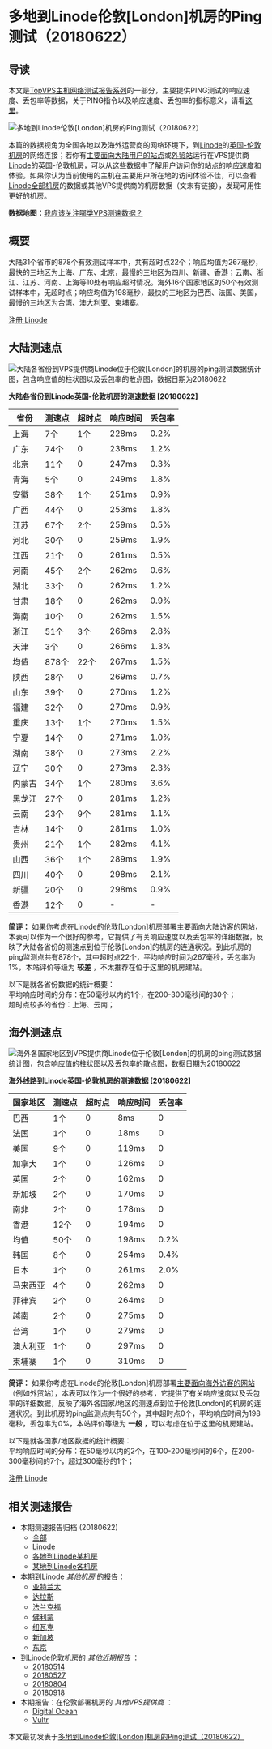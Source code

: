#  多地到Linode伦敦[London]机房的Ping测试（20180622） 

## 导读

本文是[TopVPS主机网络测试报告系列](https://vps123.top/pingtest)的一部分，主要提供PING测试的响应速度、丢包率等数据，关于PING指令以及响应速度、丢包率的指标意义，请看[这里](https://vps123.top/what-is-ping.html)。

![多地到Linode伦敦\[London\]机房的Ping测试（20180622）](/images/thumbnails/to_linode_London.png)

本篇的数据视角为全国各地以及海外运营商的网络环境下，到[Linode](https://vps123.top/go/linode)的[英国-伦敦机房](https://vps123.top/linode-facilities.html#london)的网络连接；若你有[主要面向大陆用户的站点](https://vps123.top/website-for-mainland-users.html)或[外贸站](https://vps123.top/website-for-internation-trade.html)运行在VPS提供商[Linode](https://vps123.top/go/linode)的英国-伦敦机房，可以从这些数据中了解用户访问你的站点的响应速度和体验。如果你认为当前使用的主机在主要用户所在地的访问体验不佳，可以查看[Linode全部机房](/linode/isp/china/20180622-linode-isp-china.md)的数据或其他VPS提供商的机房数据（文末有链接），发现可用性更好的机房。

**数据地图：**[我应该关注哪类VPS测速数据？](https://vps123.top/find-pingtest-data-you-need.html)

## 概要

大陆31个省市的878个有效测试样本中，共有超时点22个；响应均值为267毫秒，最快的三地区为上海、广东、北京，最慢的三地区为四川、新疆、香港；云南、浙江、江苏、河南、上海等10处有响应超时情况。海外16个国家地区的50个有效测试样本中，无超时点；响应均值为198毫秒，最快的三地区为巴西、法国、美国，最慢的三地区为台湾、澳大利亚、柬埔寨。

[注册 Linode](https://vps123.top/go/linode/_btn1)

## 大陆测速点

![大陆各省份到VPS提供商Linode位于伦敦\[London\]的机房的ping测试数据统计图，包含响应值的柱状图以及丢包率的散点图，数据日期为20180622](/images/pingtests/linode_20180622/plot_idc_linode_uk-london_20180622_mainland.png)

**大陆各省份到Linode英国-伦敦机房的测速数据 [20180622]**

省份 | 测速点 | 超时点 | 响应时间 | 丢包率  
---|---|---|---|---  
上海 | 7个 | 1个 | 228ms | 0.2%  
广东 | 74个 | 0 | 238ms | 1.2%  
北京 | 11个 | 0 | 247ms | 0.3%  
青海 | 5个 | 0 | 249ms | 1.8%  
安徽 | 38个 | 1个 | 251ms | 0.9%  
广西 | 44个 | 0 | 253ms | 1.8%  
江苏 | 67个 | 2个 | 259ms | 0.5%  
河北 | 30个 | 0 | 259ms | 1.9%  
江西 | 21个 | 0 | 261ms | 0.5%  
河南 | 45个 | 2个 | 262ms | 0.6%  
湖北 | 33个 | 0 | 262ms | 1.2%  
甘肃 | 18个 | 0 | 262ms | 0.9%  
海南 | 10个 | 0 | 262ms | 1.5%  
浙江 | 51个 | 3个 | 266ms | 2.8%  
天津 | 3个 | 0 | 266ms | 1.3%  
均值 | 878个 | 22个 | 267ms | 1.5%  
陕西 | 28个 | 0 | 269ms | 0.7%  
山东 | 39个 | 0 | 270ms | 1.2%  
福建 | 32个 | 0 | 270ms | 0.9%  
重庆 | 13个 | 1个 | 270ms | 1.5%  
宁夏 | 14个 | 0 | 271ms | 1.0%  
湖南 | 38个 | 0 | 273ms | 2.2%  
辽宁 | 30个 | 0 | 273ms | 2.3%  
内蒙古 | 34个 | 1个 | 280ms | 3.6%  
黑龙江 | 27个 | 0 | 281ms | 1.2%  
云南 | 23个 | 9个 | 281ms | 1.1%  
吉林 | 14个 | 0 | 281ms | 1.0%  
贵州 | 21个 | 1个 | 282ms | 4.1%  
山西 | 36个 | 1个 | 289ms | 1.9%  
四川 | 40个 | 0 | 298ms | 2.1%  
新疆 | 20个 | 0 | 298ms | 0.9%  
香港 | 12个 | 0 | - | -  
  
**简评：** 如果你考虑在Linode的伦敦[London]机房部署[主要面向大陆访客的网站](website-for-mainland-users.html)，本表可以作为一个很好的参考，它提供了有关响应速度以及丢包率的详细数据，反映了大陆各省份的测速点到位于伦敦[London]的机房的连通状况。到此机房的ping监测点共有878个，其中超时点22个，平均响应时间为267毫秒，丢包率为1%，本站评价等级为 **较差** ，不太推荐在位于这里的机房建站。

以下是就各省份数据的统计概要：  
平均响应时间的分布：在50毫秒以内的1个，在200-300毫秒间的30个；  
超时点较多的省份：上海、云南；

## 海外测速点

![海外各国家地区到VPS提供商Linode位于伦敦\[London\]的机房的ping测试数据统计图，包含响应值的柱状图以及丢包率的散点图，数据日期为20180622](/images/pingtests/linode_20180622/plot_idc_linode_uk-london_20180622_overseas.png)

**海外线路到Linode英国-伦敦机房的测速数据 [20180622]**

国家地区 | 测速点 | 超时点 | 响应时间 | 丢包率  
---|---|---|---|---  
巴西 | 1个 | 0 | 8ms | 0  
法国 | 1个 | 0 | 18ms | 0  
美国 | 9个 | 0 | 119ms | 0  
加拿大 | 1个 | 0 | 126ms | 0  
英国 | 2个 | 0 | 162ms | 0  
新加坡 | 2个 | 0 | 170ms | 0  
南非 | 2个 | 0 | 178ms | 0  
香港 | 12个 | 0 | 194ms | 0  
均值 | 50个 | 0 | 198ms | 0.2%  
韩国 | 8个 | 0 | 254ms | 0.4%  
日本 | 1个 | 0 | 261ms | 2.0%  
马来西亚 | 4个 | 0 | 262ms | 0  
菲律宾 | 2个 | 0 | 264ms | 0  
越南 | 2个 | 0 | 275ms | 0  
台湾 | 1个 | 0 | 279ms | 0  
澳大利亚 | 1个 | 0 | 297ms | 0  
柬埔寨 | 1个 | 0 | 310ms | 0  
  
**简评：** 如果你考虑在Linode的伦敦[London]机房部署[主要面向海外访客的网站](https://vps123.top/website-for-internation-trade.html)（例如外贸站），本表可以作为一个很好的参考，它提供了有关响应速度以及丢包率的详细数据，反映了海外各国家/地区的测速点到位于伦敦[London]的机房的连通状况。到此机房的ping监测点共有50个，其中超时点0个，平均响应时间为198毫秒，丢包率为0%，本站评价等级为 **一般** ，可以考虑在位于这里的机房建站。

以下是就各国家/地区数据的统计概要：  
平均响应时间的分布：在50毫秒以内的2个，在100-200毫秒间的6个，在200-300毫秒间的7个，超过300毫秒的1个；

[注册 Linode](https://vps123.top/go/linode/_btn2)

## 相关测速报告

  * 本期测速报告归档 (20180622) 
    * [全部](https://vps123.top/pingtests/20180622 "本期各VPS提供商全部测速报告")
    * [Linode](https://vps123.top/pingtests/idc-linode/20180622 "本期Linode的全部测速报告")
    * [各地到Linode某机房](https://vps123.top/pingtests/idc-linode/isp-global/20180622 "以Linode某机房为关注对象的视角，横向比较大陆各省份、海外各国家地区")
    * [某地到Linode各机房](https://vps123.top/pingtests/idc-linode/facility-all/20180622 "以大陆某省份为关注对象的视角，横向比较Linode各机房")
  * 本期到Linode _其他机房_ 的报告： 
    * [亚特兰大](/linode/idc/atlanta/20180622-linode-idc-atlanta.md "多地到Linode亚特兰大机房的Ping测试 20180622")
    * [达拉斯](/linode/idc/dallas/20180622-linode-idc-dallas.md "多地到Linode达拉斯机房的Ping测试 20180622")
    * [法兰克福](/linode/idc/frankfurt/20180622-linode-idc-frankfurt.md "多地到Linode法兰克福机房的Ping测试 20180622")
    * [佛利蒙](/linode/idc/fremont/20180622-linode-idc-fremont.md "多地到Linode佛利蒙机房的Ping测试 20180622")
    * [纽瓦克](/linode/idc/newark/20180622-linode-idc-newark.md "多地到Linode纽瓦克机房的Ping测试 20180622")
    * [新加坡](/linode/idc/singapore/20180622-linode-idc-singapore.md "多地到Linode新加坡机房的Ping测试 20180622")
    * [东京](/linode/idc/tokyo/20180622-linode-idc-tokyo.md "多地到Linode东京机房的Ping测试 20180622")
  * 到Linode伦敦机房的 _其他近期报告_ ： 
    * [20180514](/linode/idc/london/20180514-linode-idc-london.md "多地到Linode伦敦机房的Ping测试 20180514")
    * [20180527](/linode/idc/london/20180527-linode-idc-london.md "多地到Linode伦敦机房的Ping测试 20180527")
    * [20180804](/linode/idc/london/20180804-linode-idc-london.md "多地到Linode伦敦机房的Ping测试 20180804")
    * [20180918](/linode/idc/london/20180918-linode-idc-london.md "多地到Linode伦敦机房的Ping测试 20180918")
  * 本期报告：在伦敦部署机房的 _其他VPS提供商_ ： 
    * [Digital Ocean](do/idc/london/20180622-do-idc-london.md "多地到Digital Ocean伦敦机房的Ping测试 20180622")
    * [Vultr](/vultr/idc/london/20180622-vultr-idc-london.md "多地到Vultr伦敦机房的Ping测试 20180622")



本文最初发表于[多地到Linode伦敦[London]机房的Ping测试（20180622）](https://vps123.top/pingtest/20180622-linode-idc-london.html)
